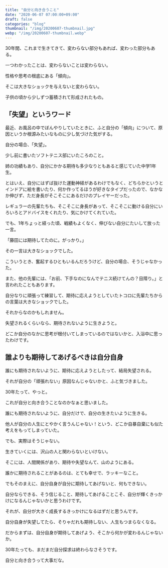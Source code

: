 ```yaml
---
title: "自分と向き合うこと"
date: "2020-06-07 07:00:00+09:00"
draft: false
categories: "blog"
thumbnail: "/img/20200607-thumbnail.jpg"
webp: "/img/20200607-thumbnail.webp"
---
```


30年間、これまで生きてきて、変わらない部分もあれば、変わった部分もある。

一つわかったことは、変わらないことは変わらない。

性格や思考の根底にある「傾向」。

そこは大きなショックを与えないと変わらない。

子供の頃から少しずつ蓄積されて形成されたもの。

## 「失望」というワード

最近、お風呂の中でぼんやりしていたときに、ふと自分の「傾向」について、原因というか根源みたいなものに少し気づけた気がする。

自分の場合、「失望」。

少し前に書いたソフトテニス部にいたころのこと。

姉の功績もあり、自分にかかる期待も多少なりともあると感じていた中学1年生。

とはいえ、自分にはずば抜けた運動神経があるわけでもなく、どちらかというとインドアに絵を書いたり、何か作ってるほうが好きなタイプだったので、なかなか伸びず、ただ身長がそこそこにあるだけのプレイヤーだった。

レギュラーの先輩たちも、そこそこに身長があって、そこそこに動ける自分にいろいろとアドバイスをくれたり、気にかけてくれていた。

でも、1年ちょっと経った頃、戦績もよくなく、伸びない自分にたいして放った一言。

「藤田には期待してたのに。がっかり。」

その一言は大きなショックでした。

こういうとき、奮起するひともいるんだろうけど、自分の場合、そうじゃなかった。

また、他の先輩には、「お前、下手なのになんでテニス続けてんの？目障り。」と言われたこともあります。

自分なりに頑張って練習して、期待に応えようとしていたトコロに先輩たちからの言葉は大きなショックでした。

それからなのかもしれません。

失望されるくらいなら、期待されないように生きようと。

どこか自分のなかに思考が根付いてしまっているのではないかと、入浴中に思ったわけです。

## 誰よりも期待してあげるべきは自分自身

誰にも期待されないように、期待に応えようとしたって、結局失望される。

それが自分の「頑張れない」原因なんじゃないかと、ふと気づきました。

30年たって、やっと。

これが自分と向き合うことなのかなぁと思いました。

誰にも期待されないように、自分だけで、自分の生きたいように生きる。

他人が自分の人生にとやかく言うんじゃない！という、どこか自暴自棄にも似た考えをもってしまっていた。

でも、実際はそうじゃない。

生きていくには、沢山の人と関わらないといけない。

そこには、人間関係があり、期待や失望なんて、山のようにある。

誰かに期待されることがあるのは、とても幸せで、ラッキーなこと。

でもそのまえに、自分自身が自分に期待してあげないと、何もできない。

自分ならできる、そう信じること、期待してあげることこそ、自分が輝くきっかけになるんじゃないかと思うわけです。

それが、自分が大きく成長するきっかけになるはずだと思うんです。

自分自身が失望してたら、そりゃだれも期待しない、人生もつまらなくなる。

だからまずは、自分自身が期待してあげよう、そこから何かが変わるんじゃないか。

30年たっても、まだまだ自分探求は終わらなさそうです。

自分と向き合うって大事だな。